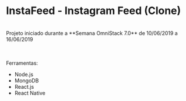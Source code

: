# InstaFeed - Instagram Feed (Clone)
<br>
Projeto iniciado durante a **Semana OmniStack 7.0** de 10/06/2019 a 16/06/2019

<br><br>
Ferramentas:

* Node.js
* MongoDB
* React.js 
* React Native
<br>
